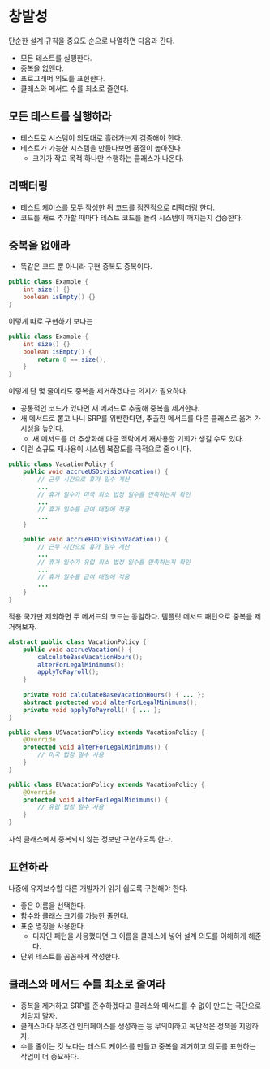 # 창발성

단순한 설계 규칙을 중요도 순으로 나열하면 다음과 간다.

- 모든 테스트를 실행한다.
- 중복을 없앤다.
- 프로그래머 의도를 표현한다.
- 클래스와 메서드 수를 최소로 줄인다.

## 모든 테스트를 실행하라

- 테스트로 시스템이 의도대로 흘러가는지 검증해야 한다.
- 테스트가 가능한 시스템을 만들다보면 품질이 높아진다.
    - 크기가 작고 목적 하나만 수행하는 클래스가 나온다.
    
## 리팩터링

- 테스트 케이스를 모두 작성한 뒤 코드를 점진적으로 리팩터링 한다.
- 코드를 새로 추가할 때마다 테스트 코드를 돌려 시스템이 깨지는지 검증한다.

## 중복을 없애라

- 똑같은 코드 뿐 아니라 구현 중복도 중복이다.

```java
public class Example {
    int size() {}
    boolean isEmpty() {}
}
```

이렇게 따로 구현하기 보다는

```java
public class Example {
    int size() {}
    boolean isEmpty() {
        return 0 == size();
    }
}
```

이렇게 단 몇 줄이라도 중복을 제거하겠다는 의지가 필요하다.

- 공통적인 코드가 있다면 새 메서드로 추출해 중복을 제거한다.
- 새 메서드로 뽑고 나니 SRP를 위반한다면, 추출한 메서드를 다른 클래스로 옮겨 가시성을 높인다.
    - 새 메서드를 더 추상화해 다른 맥락에서 재사용할 기회가 생길 수도 있다.
- 이런 소규모 재사용이 시스템 복잡도를 극적으로 줄ㅇ니다.

```java
public class VacationPolicy {
    public void accrueUSDivisionVacation() {
        // 근무 시간으로 휴가 일수 계산
        ...
        // 휴가 일수가 미국 최소 법정 일수를 만족하는지 확인
        ...
        // 휴가 일수를 급여 대장에 적용
        ...
    }

    public void accrueEUDivisionVacation() {
        // 근무 시간으로 휴가 일수 계산
        ...
        // 휴가 일수가 유럽 최소 법정 일수를 만족하는지 확인
        ...
        // 휴가 일수를 급여 대장에 적용
        ...
    }
}
```

적용 국가만 제외하면 두 메서드의 코드는 동일하다. 템플릿 메서드 패턴으로 중복을 제거해보자.

```java
abstract public class VacationPolicy {
    public void accrueVacation() {
        calculateBaseVacationHours();
        alterForLegalMinimums();
        applyToPayroll();
    }
    
    private void calculateBaseVacationHours() { ... };
    abstract protected void alterForLegalMinimums();
    private void applyToPayroll() { ... };
}
```

```java
public class USVacationPolicy extends VacationPolicy {
    @Override
    protected void alterForLegalMinimums() {
        // 미국 법정 일수 사용
    }
}
```

```java
public class EUVacationPolicy extends VacationPolicy {
    @Override
    protected void alterForLegalMinimums() {
        // 유럽 법정 일수 사용
    }
}
```

자식 클래스에서 중복되지 않는 정보만 구현하도록 한다.

## 표현하라

나중에 유지보수할 다른 개발자가 읽기 쉽도록 구현해야 한다.

- 좋은 이름을 선택한다.
- 함수와 클래스 크기를 가능한 줄인다.
- 표준 명칭을 사용한다.
    - 디자인 패턴을 사용했다면 그 이름을 클래스에 넣어 설계 의도를 이해하게 해준다.
- 단위 테스트를 꼼꼼하게 작성한다.

## 클래스와 메서드 수를 최소로 줄여라

- 중복을 제거하고 SRP를 준수하겠다고 클래스와 메서드를 수 없이 만드는 극단으로 치닫지 말자.
- 클래스마다 무조건 인터페이스를 생성하는 등 무의미하고 독단적은 정책을 지양하자.
- 수를 줄이는 것 보다는 테스트 케이스를 만들고 중복을 제거하고 의도를 표현하는 작업이 더 중요하다.